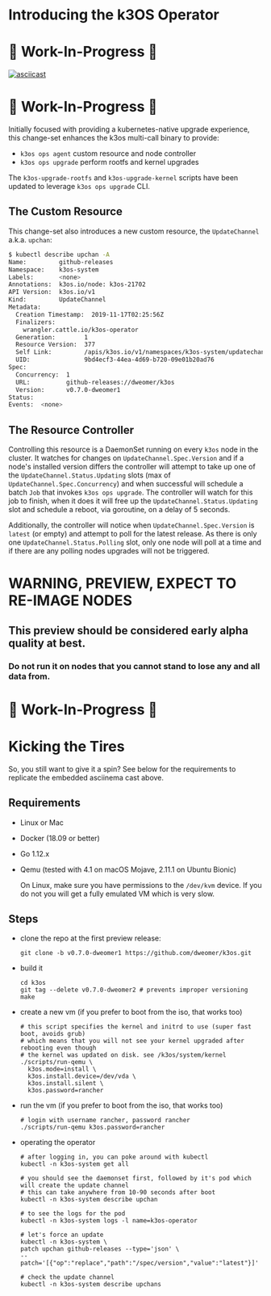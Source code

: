 # Introducing the k3OS Operator
# :construction: Work-In-Progress :construction:
[![asciicast](https://asciinema.org/a/281809.svg)](https://asciinema.org/a/281809)
# :construction: Work-In-Progress :construction:
Initially focused with providing a kubernetes-native upgrade experience, this change-set enhances the k3os multi-call binary to provide:
- `k3os ops agent` custom resource and node controller
- `k3os ops upgrade` perform rootfs and kernel upgrades

The `k3os-upgrade-rootfs` and `k3os-upgrade-kernel` scripts have been updated to leverage `k3os ops upgrade` CLI.

## The Custom Resource
This change-set also introduces a new custom resource, the `UpdateChannel` a.k.a. `upchan`:
```sh
$ kubectl describe upchan -A
Name:         github-releases
Namespace:    k3os-system
Labels:       <none>
Annotations:  k3os.io/node: k3os-21702
API Version:  k3os.io/v1
Kind:         UpdateChannel
Metadata:
  Creation Timestamp:  2019-11-17T02:25:56Z
  Finalizers:
    wrangler.cattle.io/k3os-operator
  Generation:        1
  Resource Version:  377
  Self Link:         /apis/k3os.io/v1/namespaces/k3os-system/updatechannels/github-releases
  UID:               9bd4ecf3-44ea-4d69-b720-09e01b20ad76
Spec:
  Concurrency:  1
  URL:          github-releases://dweomer/k3os
  Version:      v0.7.0-dweomer1
Status:
Events:  <none>
```

## The Resource Controller
Controlling this resource is a DaemonSet running on every `k3os` node in the cluster. It watches for changes on `UpdateChannel.Spec.Version` and if a node's installed version differs the controller will attempt to take up one of the `UpdateChannel.Status.Updating` slots (max of `UpdateChannel.Spec.Concurrency`) and when successful will schedule a batch `Job` that invokes `k3os ops upgrade`. The controller will watch for this job to finish, when it does it will free up the `UpdateChannel.Status.Updating` slot and schedule a reboot, via goroutine, on a delay of 5 seconds.

Additionally, the controller will notice when `UpdateChannel.Spec.Version` is `latest` (or empty) and attempt to poll for the latest release. As there is only one `UpdateChannel.Status.Polling` slot, only one node will poll at a time and if there are any polling nodes upgrades will not be triggered.

# WARNING, PREVIEW, EXPECT TO RE-IMAGE NODES
## This preview should be considered early alpha quality at best.
### Do not run it on nodes that you cannot stand to lose any and all data from.

# :construction: Work-In-Progress :construction:

# Kicking the Tires

So, you still want to give it a spin? See below for the requirements to replicate the embedded asciinema cast above.

## Requirements
- Linux or Mac
- Docker (18.09 or better)
- Go 1.12.x
- Qemu (tested with 4.1 on macOS Mojave, 2.11.1 on Ubuntu Bionic)

  On Linux, make sure you have permissions to the `/dev/kvm` device.
  If you do not you will get a fully emulated VM which is very slow.

## Steps
- clone the repo at the first preview release:
  ```
  git clone -b v0.7.0-dweomer1 https://github.com/dweomer/k3os.git
  ```
- build it
  ```
  cd k3os
  git tag --delete v0.7.0-dweomer2 # prevents improper versioning
  make
  ```
- create a new vm (if you prefer to boot from the iso, that works too)
  ```
  # this script specifies the kernel and initrd to use (super fast boot, avoids grub)
  # which means that you will not see your kernel upgraded after rebooting even though
  # the kernel was updated on disk. see /k3os/system/kernel
  ./scripts/run-qemu \
    k3os.mode=install \
    k3os.install.device=/dev/vda \
    k3os.install.silent \
    k3os.password=rancher
  ```
- run the vm (if you prefer to boot from the iso, that works too)
  ```
  # login with username rancher, password rancher
  ./scripts/run-qemu k3os.password=rancher
  ```
- operating the operator
  ```
  # after logging in, you can poke around with kubectl
  kubectl -n k3os-system get all

  # you should see the daemonset first, followed by it's pod which will create the update channel
  # this can take anywhere from 10-90 seconds after boot
  kubectl -n k3os-system describe upchan

  # to see the logs for the pod
  kubectl -n k3os-system logs -l name=k3os-operator

  # let's force an update
  kubectl -n k3os-system \
  patch upchan github-releases --type='json' \
  --patch='[{"op":"replace","path":"/spec/version","value":"latest"}]'

  # check the update channel
  kubectl -n k3os-system describe upchans
  ```
